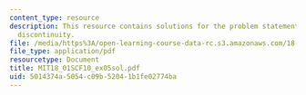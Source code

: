 ```yaml
---
content_type: resource
description: This resource contains solutions for the problem statements related to
  discontinuity.
file: /media/https%3A/open-learning-course-data-rc.s3.amazonaws.com/18-01sc-single-variable-calculus-fall-2010/5014374a5054c09b52041b1fe02774ba_MIT18_01SCF10_ex05sol.pdf
file_type: application/pdf
resourcetype: Document
title: MIT18_01SCF10_ex05sol.pdf
uid: 5014374a-5054-c09b-5204-1b1fe02774ba
---
```

